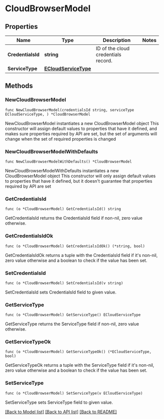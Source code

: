 # CloudBrowserModel

## Properties

Name | Type | Description | Notes
------------ | ------------- | ------------- | -------------
**CredentialsId** | **string** | ID of the cloud credentials record. | 
**ServiceType** | [**ECloudServiceType**](ECloudServiceType.md) |  | 

## Methods

### NewCloudBrowserModel

`func NewCloudBrowserModel(credentialsId string, serviceType ECloudServiceType, ) *CloudBrowserModel`

NewCloudBrowserModel instantiates a new CloudBrowserModel object
This constructor will assign default values to properties that have it defined,
and makes sure properties required by API are set, but the set of arguments
will change when the set of required properties is changed

### NewCloudBrowserModelWithDefaults

`func NewCloudBrowserModelWithDefaults() *CloudBrowserModel`

NewCloudBrowserModelWithDefaults instantiates a new CloudBrowserModel object
This constructor will only assign default values to properties that have it defined,
but it doesn't guarantee that properties required by API are set

### GetCredentialsId

`func (o *CloudBrowserModel) GetCredentialsId() string`

GetCredentialsId returns the CredentialsId field if non-nil, zero value otherwise.

### GetCredentialsIdOk

`func (o *CloudBrowserModel) GetCredentialsIdOk() (*string, bool)`

GetCredentialsIdOk returns a tuple with the CredentialsId field if it's non-nil, zero value otherwise
and a boolean to check if the value has been set.

### SetCredentialsId

`func (o *CloudBrowserModel) SetCredentialsId(v string)`

SetCredentialsId sets CredentialsId field to given value.


### GetServiceType

`func (o *CloudBrowserModel) GetServiceType() ECloudServiceType`

GetServiceType returns the ServiceType field if non-nil, zero value otherwise.

### GetServiceTypeOk

`func (o *CloudBrowserModel) GetServiceTypeOk() (*ECloudServiceType, bool)`

GetServiceTypeOk returns a tuple with the ServiceType field if it's non-nil, zero value otherwise
and a boolean to check if the value has been set.

### SetServiceType

`func (o *CloudBrowserModel) SetServiceType(v ECloudServiceType)`

SetServiceType sets ServiceType field to given value.



[[Back to Model list]](../README.md#documentation-for-models) [[Back to API list]](../README.md#documentation-for-api-endpoints) [[Back to README]](../README.md)


